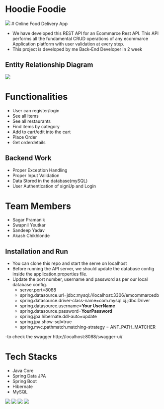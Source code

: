 # Hoodie Foodie
<img src="https://github.com/sgrprmnk/befitting-advice-51/blob/main/ProjectLogo.PNG">
# Online Food Delivery App

 - We have developed this REST API for an Ecommarce Rest API. This API performs all the fundamental CRUD operations of any ecommarce Application platform with user validation at every step.
- This project is developed by me Back-End Developer in 2 week


## Entity Relationship Diagram

<img src="https://github.com/sgrprmnk/befitting-advice-51/blob/main/Picture1.png">


# Functionalities
-   User can register/login
-   See all items
-   See all restaurants
-   Find items by category
-   Add to cart/edit into the cart
-   Place Order
-   Get orderdetails


## Backend Work
-  Proper Exception Handling
-  Proper Input Validation
-  Data Stored in the database(mySQL)
-  User Authentication of signUp and Login

# Team Members
-  Sagar Pramanik
-  Swapnil Yeutkar
-  Sandeep Yadav
-  Akash Chikhlonde

## Installation and Run
-  You can clone this repo and start the serve on localhost
-   Before running the API server, we should update the database config inside the application.properties file.
-   Update the port number, username and password as per our local database config.
    -   server.port=8088
    -   spring.datasource.url=jdbc:mysql://localhost:3306/emcommarcedb
    -   spring.datasource.driver-class-name=com.mysql.cj.jdbc.Driver
    -   spring.datasource.username=**Your UserName**
    -   spring.datasource.password=**YourPassword**
    -   spring.jpa.hibernate.ddl-auto=update
    -   spring.jpa.show-sql=true
    -   spring.mvc.pathmatch.matching-strategy = ANT_PATH_MATCHER
    
-to check the swagger http://localhost:8088/swagger-ui/

# Tech Stacks

-   Java Core
-   Spring Data JPA
-   Spring Boot
-   Hibernate
-   MySQL
<p>
   <img src="https://img.icons8.com/color/64/000000/java.png"/>
   <img src="https://img.icons8.com/color/48/null/spring-logo.png"/>
   <img src="https://github.com/efat56/striped-pear-8171/blob/main/Images/hibernate_logo_icon_171004.png" />
   <img src="https://img.icons8.com/ios/50/null/mysql-logo.png"/>
</p>

